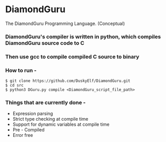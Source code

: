 # DiamondGuru
The DiamondGuru Programming Language. (Conceptual)

### DiamondGuru's compiler is written in python, which compiles DiamondGuru source code to C
### Then use gcc to compile compiled C source to binary

### How to run -
```command
$ git clone https://github.com/DuskyElf/DiamondGuru.git
$ cd src
$ python3 DGuru.py compile <DiamondGuru_script_file_path>
```

### Things that are currently done -
- Expression parsing
- Strict type checking at compile time
- Support for dynamic variables at compile time
- Pre - Compiled
- Error free
